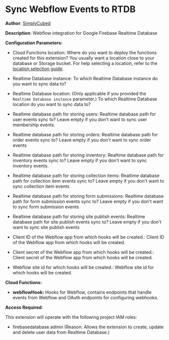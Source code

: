 # Sync Webflow Events to RTDB

**Author**: [SimplyCubed](https://simplycubed.com)

**Description**: Webflow integration for Google Firebase Realtime Database

**Configuration Parameters:**

- Cloud Functions location: Where do you want to deploy the functions created for this extension? You usually want a location close to your database or Storage bucket. For help selecting a location, refer to the [location selection guide](https://firebase.google.com/docs/functions/locations).

- Realtime Database instance: To which Realtime Database instance do you want to sync data to?

- Realtime Database location: (Only applicable if you provided the `Realtime Database instance` parameter.) To which Realtime Database location do you want to sync data to?

- Realtime database path for storing users: Realtime database path for user events sync to? Leave empty if you don't want to sync user membership events.

- Realtime database path for storing orders: Realtime database path for order events sync to? Leave empty if you don't want to sync order events

- Realtime database path for storing inventory: Realtime database path for inventory events sync to? Leave empty if you don't want to sync inventory events.

- Realtime database path for storing collection items: Realtime database path for collection item events sync to? Leave empty if you don't want to sync collection item events

- Realtime database path for storing form submissions: Realtime database path for form submission events sync to? Leave empty if you don't want to sync form submission events

- Realtime database path for storing site publish events: Realtime database path for site publish events sync to? Leave empty if you don't want to sync site publish events

- Client ID of the Webflow app from which hooks will be created.: Client ID of the Webflow app from which hooks will be created.

- Client secret of the Webflow app from which hooks will be created.: Client secret of the Webflow app from which hooks will be created.

- Webflow site id for which hooks will be created.: Webflow site id for which hooks will be created.

**Cloud Functions:**

- **webflowHook:** Hooks for Webflow, contains endpoints that handle events from Webflow and OAuth endpoints for configuring webhooks.

**Access Required**:

This extension will operate with the following project IAM roles:

- firebasedatabase.admin (Reason: Allows the extension to create, update and delete user data from Realtime Database.)
